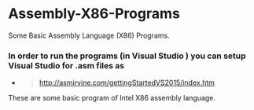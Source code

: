 # Assembly-X86-Programs
Some Basic Assembly Language (X86) Programs.

### In order to run the programs (in Visual Studio ) you can setup Visual Studio for .asm files as
- > http://asmirvine.com/gettingStartedVS2015/index.htm


These are some basic program of Intel X86 assembly language.

